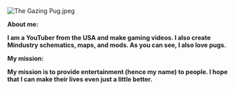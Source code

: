 <img src="https://github.com/CallMeSirEntertainmentYT/CallMeSirEntertainmentYT/blob/main/The%20Gazing%20Pug.jpeg?raw=true" alt="The Gazing Pug.jpeg"/>

**About me:**

**I am a YouTuber from the USA and make gaming videos. I also create Mindustry schematics, maps, and mods. As you can see, I also love pugs.**

**My mission:**

**My mission is to provide entertainment (hence my name) to people. I hope that I can make their lives even just a little better.**
